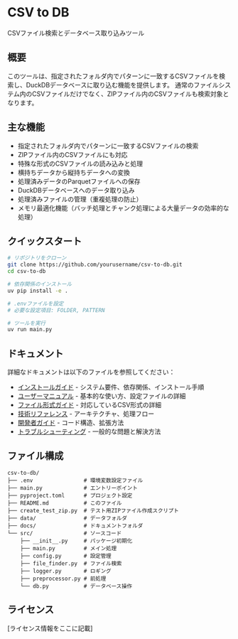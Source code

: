 # CSV to DB

CSVファイル検索とデータベース取り込みツール

## 概要

このツールは、指定されたフォルダ内でパターンに一致するCSVファイルを検索し、DuckDBデータベースに取り込む機能を提供します。
通常のファイルシステム内のCSVファイルだけでなく、ZIPファイル内のCSVファイルも検索対象となります。

## 主な機能

- 指定されたフォルダ内でパターンに一致するCSVファイルの検索
- ZIPファイル内のCSVファイルにも対応
- 特殊な形式のCSVファイルの読み込みと処理
- 横持ちデータから縦持ちデータへの変換
- 処理済みデータのParquetファイルへの保存
- DuckDBデータベースへのデータ取り込み
- 処理済みファイルの管理（重複処理の防止）
- メモリ最適化機能（バッチ処理とチャンク処理による大量データの効率的な処理）

## クイックスタート

```bash
# リポジトリをクローン
git clone https://github.com/yourusername/csv-to-db.git
cd csv-to-db

# 依存関係のインストール
uv pip install -e .

# .envファイルを設定
# 必要な設定項目: FOLDER, PATTERN

# ツールを実行
uv run main.py
```

## ドキュメント

詳細なドキュメントは以下のファイルを参照してください：

- [インストールガイド](docs/installation.md) - システム要件、依存関係、インストール手順
- [ユーザーマニュアル](docs/user_manual.md) - 基本的な使い方、設定ファイルの詳細
- [ファイル形式ガイド](docs/file_formats.md) - 対応しているCSV形式の詳細
- [技術リファレンス](docs/technical_reference.md) - アーキテクチャ、処理フロー
- [開発者ガイド](docs/developer_guide.md) - コード構造、拡張方法
- [トラブルシューティング](docs/troubleshooting.md) - 一般的な問題と解決方法

## ファイル構成

```
csv-to-db/
├── .env                # 環境変数設定ファイル
├── main.py             # エントリーポイント
├── pyproject.toml      # プロジェクト設定
├── README.md           # このファイル
├── create_test_zip.py  # テスト用ZIPファイル作成スクリプト
├── data/               # データフォルダ
├── docs/               # ドキュメントフォルダ
└── src/                # ソースコード
    ├── __init__.py     # パッケージ初期化
    ├── main.py         # メイン処理
    ├── config.py       # 設定管理
    ├── file_finder.py  # ファイル検索
    ├── logger.py       # ロギング
    ├── preprocessor.py # 前処理
    └── db.py           # データベース操作
```

## ライセンス

[ライセンス情報をここに記載]
